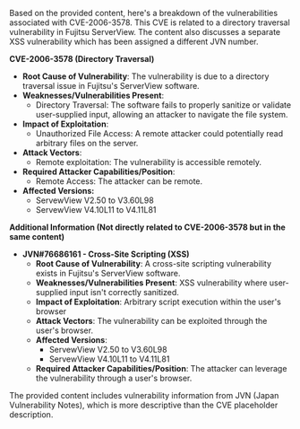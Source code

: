 Based on the provided content, here's a breakdown of the vulnerabilities associated with CVE-2006-3578. This CVE is related to a directory traversal vulnerability in Fujitsu ServerView. The content also discusses a separate XSS vulnerability which has been assigned a different JVN number.

**CVE-2006-3578 (Directory Traversal)**

*   **Root Cause of Vulnerability**: The vulnerability is due to a directory traversal issue in Fujitsu's ServerView software.
*   **Weaknesses/Vulnerabilities Present**:
    *   Directory Traversal: The software fails to properly sanitize or validate user-supplied input, allowing an attacker to navigate the file system.
*   **Impact of Exploitation**:
    *   Unauthorized File Access: A remote attacker could potentially read arbitrary files on the server.
*   **Attack Vectors**:
    *   Remote exploitation: The vulnerability is accessible remotely.
*   **Required Attacker Capabilities/Position**:
    *   Remote Access: The attacker can be remote.
*   **Affected Versions:**
    *   ServewView V2.50 to V3.60L98
    *   ServewView V4.10L11 to V4.11L81

**Additional Information (Not directly related to CVE-2006-3578 but in the same content)**

*   **JVN#76686161 - Cross-Site Scripting (XSS)**
    *   **Root Cause of Vulnerability**:  A cross-site scripting vulnerability exists in Fujitsu's ServerView software.
    *   **Weaknesses/Vulnerabilities Present**: XSS vulnerability where user-supplied input isn't correctly sanitized.
    *  **Impact of Exploitation**: Arbitrary script execution within the user's browser
    *   **Attack Vectors**:  The vulnerability can be exploited through the user's browser.
    * **Affected Versions**:
         *   ServewView V2.50 to V3.60L98
         *   ServewView V4.10L11 to V4.11L81
    *   **Required Attacker Capabilities/Position**: The attacker can leverage the vulnerability through a user's browser.

The provided content includes vulnerability information from JVN (Japan Vulnerability Notes), which is more descriptive than the CVE placeholder description.